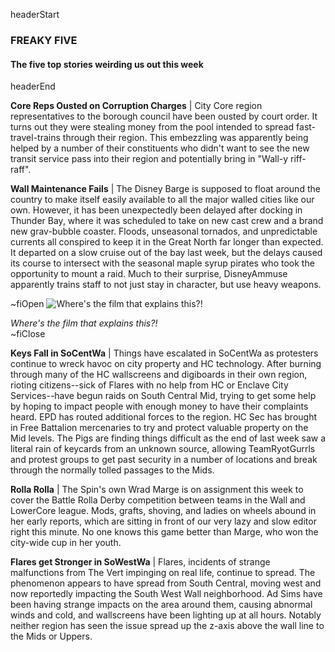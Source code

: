 headerStart

### FREAKY FIVE

#### The five top stories weirding us out this week

headerEnd

**Core Reps Ousted on Corruption Charges** | City Core region representatives to the borough council have been ousted by court order. It turns out they were stealing money from the pool intended to spread fast-travel-trains through their region. This embezzling was apparently being helped by a number of their constituents who didn't want to see the new transit service pass into their region and potentially bring in "Wall-y riff-raff".

**Wall Maintenance Fails** | The Disney Barge is supposed to float around the country to make itself easily available to all the major walled cities like our own. However, it has been unexpectedly been delayed after docking in Thunder Bay, where it was scheduled to take on new cast crew and a brand new grav-bubble coaster. Floods, unseasonal tornados, and unpredictable currents all conspired to keep it in the Great North far longer than expected. It departed on a slow cruise out of the bay last week, but the delays caused its course to intersect with the seasonal maple syrup pirates who took the opportunity to mount a raid. Much to their surprise, DisneyAmmuse apparently trains staff to not just stay in character, but use heavy weapons. 

~fiOpen
![Where's the film that explains this?!](https://media.giphy.com/media/1wQbDA84B8CcqjPpcI/giphy.gif)
  <figcaption class="figcaption">
    <em>Where's the film that explains this?!</em>
    <!-- https://twitter.com/RATE_VFX/status/1019766271154388993 -->
  </figcaption>
~fiClose

**Keys Fall in SoCentWa** | Things have escalated in SoCentWa as protesters continue to wreck havoc on city property and HC technology. After burning through many of the HC wallscreens and digiboards in their own region, rioting citizens--sick of Flares with no help from HC or Enclave City Services--have begun raids on South Central Mid, trying to get some help by hoping to impact people with enough money to have their complaints heard. EPD has routed additional forces to the region. HC Sec has brought in Free Battalion mercenaries to try and protect valuable property on the Mid levels. The Pigs are finding things difficult as the end of last week saw a literal rain of keycards from an unknown source, allowing TeamRyotGurrls and protest groups to get past security in a number of locations and break through the normally tolled passages to the Mids.

**Rolla Rolla** | The Spin's own Wrad Marge is on assignment this week to cover the Battle Rolla Derby competition between teams in the Wall and LowerCore league. Mods, grafts, shoving, and ladies on wheels abound in her early reports, which are sitting in front of our very lazy and slow editor right this minute. No one knows this game better than Marge, who won the city-wide cup in her youth.

**Flares get Stronger in SoWestWa** | Flares, incidents of strange malfunctions from The Vert impinging on real life, continue to spread. The phenomenon appears to have spread from South Central, moving west and now reportedly impacting the South West Wall neighborhood. Ad Sims have been having strange impacts on the area around them, causing abnormal winds and cold, and wallscreens have been lighting up at all hours. Notably neither region has seen the issue spread up the z-axis above the wall line to the Mids or Uppers.
